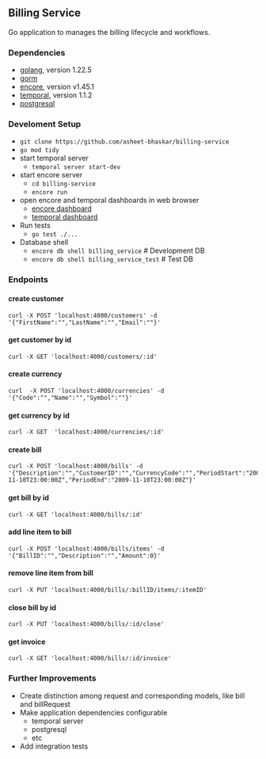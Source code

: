 ##  Billing Service
Go application to manages the billing lifecycle and workflows. 

### Dependencies 
* [golang](https://go.dev/doc/install), version 1.22.5
* [gorm](https://gorm.io/)
* [encore](https://encore.dev/docs/ts/install), version v1.45.1
* [temporal](https://learn.temporal.io/getting_started/go/dev_environment/), version 1.1.2
* [postgresql]()

### Develoment Setup
* `git clone https://github.com/asheet-bhaskar/billing-service`
* `go mod tidy`
* start temporal server 
  * `temporal server start-dev`
* start encore server
  * `cd billing-service`
  * `encore run`
* open encore and temporal dashboards in web browser
  * [encore dashboard](http://localhost:9400/)
  * [temporal dashboard](http://localhost:8233/)
* Run tests 
  * `go test ./...`
* Database shell
  * `encore db shell billing_service` # Development DB
  * `encore db shell billing_service_test` # Test DB


### Endpoints
#### create customer 
```
curl -X POST 'localhost:4000/customers' -d '{"FirstName":"","LastName":"","Email":""}'
```

#### get customer by id
```
curl -X GET 'localhost:4000/customers/:id'
```

#### create currency
```
curl  -X POST 'localhost:4000/currencies' -d '{"Code":"","Name":"","Symbol":""}'
```

#### get currency by id
```
curl -X GET  'localhost:4000/currencies/:id'
```

#### create bill
```
curl -X POST 'localhost:4000/bills' -d '{"Description":"","CustomerID":"","CurrencyCode":"","PeriodStart":"2009-11-10T23:00:00Z","PeriodEnd":"2009-11-10T23:00:00Z"}'
```

#### get bill by id
```
curl -X GET 'localhost:4000/bills/:id'
```

#### add line item to bill
```
curl -X POST 'localhost:4000/bills/items' -d '{"BillID":"","Description":"","Amount":0}'
```

#### remove line item from bill
```
curl -X PUT 'localhost:4000/bills/:billID/items/:itemID'
```

#### close bill by id
```
curl -X PUT 'localhost:4000/bills/:id/close'
```

#### get invoice
```
curl -X GET 'localhost:4000/bills/:id/invoice'
```

### Further Improvements
* Create distinction among request and corresponding models, like bill and billRequest
* Make application dependencies configurable
  * temporal server
  * postgresql
  * etc
* Add integration tests

